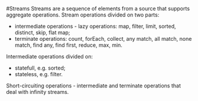#Streams
Streams are a sequence of elements from a source that supports aggregate operations.
Stream operations divided on two parts:

 - intermediate operations - lazy operations: map, filter, limit,
   sorted, distinct, skip, flat map;
 - terminate operations: count, forEach, collect, any match, all match,
   none match, find any, find first, reduce, max, min.

	
Intermediate operations divided on:

 - statefull, e.g. sorted;
 - stateless, e.g. filter.

Short-circuiting operations - intermediate and terminate operations that deal with infinity streams.